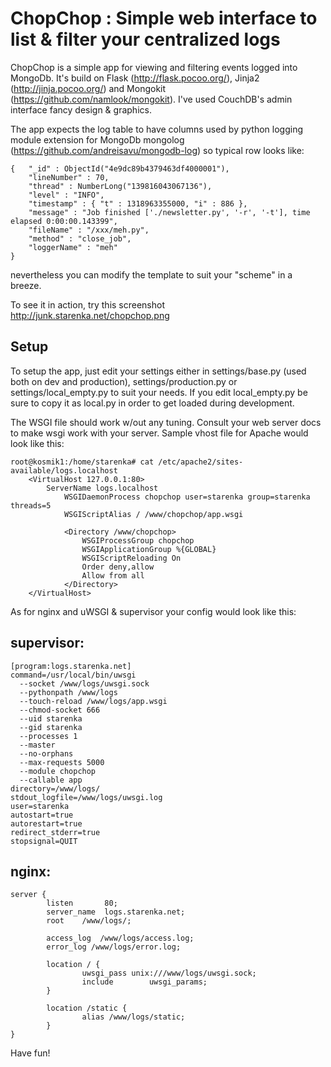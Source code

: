 ChopChop : Simple web interface to list & filter your centralized logs
========================================================

ChopChop is a simple app for viewing and filtering events logged into MongoDb. It's build on Flask (http://flask.pocoo.org/), Jinja2 (http://jinja.pocoo.org/) and Mongokit (https://github.com/namlook/mongokit). I've used CouchDB's admin interface fancy design & graphics.

The app expects the log table to have columns used by python logging module extension for MongoDb mongolog (https://github.com/andreisavu/mongodb-log) so typical row looks like:

    {   "_id" : ObjectId("4e9dc89b4379463df4000001"),
        "lineNumber" : 70,
        "thread" : NumberLong("139816043067136"),
        "level" : "INFO",
        "timestamp" : { "t" : 1318963355000, "i" : 886 },
        "message" : "Job finished ['./newsletter.py', '-r', '-t'], time elapsed 0:00:00.143399",
        "fileName" : "/xxx/meh.py",
        "method" : "close_job",
        "loggerName" : "meh"
    }

nevertheless you can modify the template to suit your "scheme" in a breeze.

To see it in action, try this screenshot http://junk.starenka.net/chopchop.png


Setup
-----

To setup the app, just edit your settings either in settings/base.py (used both on dev and production), settings/production.py or settings/local_empty.py to suit your needs. If you edit local_empty.py be sure to copy it as local.py in order to get loaded during development.

The WSGI file should work w/out any tuning. Consult your web server docs to make wsgi work with your server. Sample vhost file for Apache would look like this:


    root@kosmik1:/home/starenka# cat /etc/apache2/sites-available/logs.localhost
        <VirtualHost 127.0.0.1:80>
            ServerName logs.localhost
                WSGIDaemonProcess chopchop user=starenka group=starenka threads=5
                WSGIScriptAlias / /www/chopchop/app.wsgi

                <Directory /www/chopchop>
                    WSGIProcessGroup chopchop
                    WSGIApplicationGroup %{GLOBAL}
                    WSGIScriptReloading On
                    Order deny,allow
                    Allow from all
                </Directory>
        </VirtualHost>


As for nginx and uWSGI & supervisor your config would look like this:

supervisor:
---

    [program:logs.starenka.net]
    command=/usr/local/bin/uwsgi
      --socket /www/logs/uwsgi.sock
      --pythonpath /www/logs
      --touch-reload /www/logs/app.wsgi
      --chmod-socket 666
      --uid starenka
      --gid starenka
      --processes 1
      --master
      --no-orphans
      --max-requests 5000
      --module chopchop
      --callable app
    directory=/www/logs/
    stdout_logfile=/www/logs/uwsgi.log
    user=starenka
    autostart=true
    autorestart=true
    redirect_stderr=true
    stopsignal=QUIT

nginx:
---

    server {
            listen       80;
            server_name  logs.starenka.net;
            root    /www/logs/;

            access_log  /www/logs/access.log;
            error_log /www/logs/error.log;

            location / {
                    uwsgi_pass unix:///www/logs/uwsgi.sock;
                    include        uwsgi_params;
            }

            location /static {
                    alias /www/logs/static;
            }
    }



Have fun!

